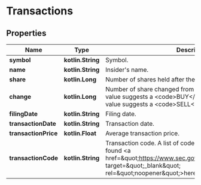 
# Transactions

## Properties
Name | Type | Description | Notes
------------ | ------------- | ------------- | -------------
**symbol** | **kotlin.String** | Symbol. |  [optional]
**name** | **kotlin.String** | Insider&#39;s name. |  [optional]
**share** | **kotlin.Long** | Number of shares held after the transaction. |  [optional]
**change** | **kotlin.Long** | Number of share changed from the last period. A positive value suggests a &lt;code&gt;BUY&lt;/code&gt; transaction. A negative value suggests a &lt;code&gt;SELL&lt;/code&gt; transaction. |  [optional]
**filingDate** | **kotlin.String** | Filing date. |  [optional]
**transactionDate** | **kotlin.String** | Transaction date. |  [optional]
**transactionPrice** | **kotlin.Float** | Average transaction price. |  [optional]
**transactionCode** | **kotlin.String** | Transaction code. A list of codes and their meanings can be found &lt;a href&#x3D;\&quot;https://www.sec.gov/about/forms/form4data.pdf\&quot; target&#x3D;\&quot;_blank\&quot; rel&#x3D;\&quot;noopener\&quot;&gt;here&lt;/a&gt;. |  [optional]



